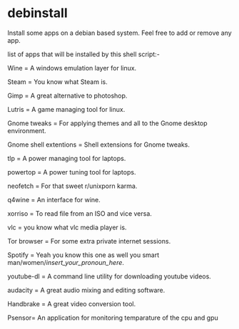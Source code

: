 # debinstall
Install some apps on a debian based system.
Feel free to add or remove any app.

list of apps that will be installed by this shell script:-

Wine = A windows emulation layer for linux.

Steam = You know what Steam is.

Gimp = A great alternative to photoshop.

Lutris = A game managing tool for linux.

Gnome tweaks = For applying themes and all to the Gnome desktop environment.

Gnome shell extentions = Shell extensions for Gnome tweaks.

tlp = A power managing tool for laptops.

powertop = A power tuning tool for laptops.

neofetch = For that sweet r/unixporn karma.

q4wine = An interface for wine.

xorriso = To read file from an ISO and vice versa.

vlc = you know what vlc media player is.

Tor browser = For some extra private internet sessions.

Spotify = Yeah you know this one as well you smart man/women/*insert_your_pronoun_here*.

youtube-dl = A command line utility for downloading youtube videos.

audacity = A great audio mixing and editing software.

Handbrake = A great video conversion tool.

Psensor= An application for monitoring temparature of the cpu and gpu
